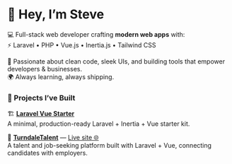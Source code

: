 # 👋 Hey, I’m Steve  

💻 Full-stack web developer crafting **modern web apps** with:  
⚡ Laravel • PHP • Vue.js • Inertia.js • Tailwind CSS  

🔧 Passionate about clean code, sleek UIs, and building tools that empower developers & businesses.  
🌍 Always learning, always shipping.  



### 🚀 Projects I’ve Built
🏗 **[Laravel Vue Starter](https://github.com/hellofromsteve/laravel-vue-starter)**  
  A minimal, production-ready Laravel + Inertia + Vue starter kit.  

💼 **[TurndaleTalent](https://github.com/hellofromsteve/turndaletalent)** — [Live site 🌐](https://turndaletalent.com/)  
  A talent and job-seeking platform built with Laravel + Vue, connecting candidates with employers.  

